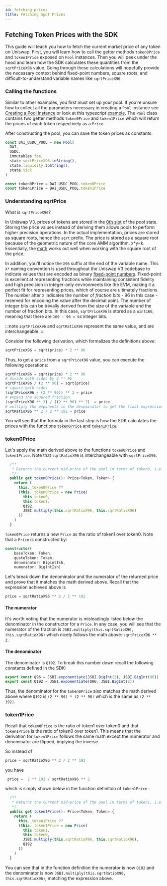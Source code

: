 ```yaml
---
id: fetching-prices
title: Fetching Spot Prices
---
```


## Fetching Token Prices with the SDK

This guide will teach you how to fetch the current market price of any token on Uniswap. First, you will learn how to call the getter methods `token0Price` and `token1Price` exposed on `Pool` instances. Then you will peek under the hood and learn how the SDK calculates these quantities from the `sqrtPriceX96` value. Going through these calculations will hopefully provide the necessary context behind fixed-point numbers, square roots, and difficult-to-understand variable names like `sqrtPriceX96`.

### Calling the functions

Similar to other examples, you first must set up your pool. If you’re unsure how to collect all the parameters necessary in creating a `Pool` instance see [Creating a Pool Instance](../guides/03-creating-a-pool.md) or look at this typescript [example](https://github.com/Uniswap/uniswap-docs/blob/main/examples/sdk/AddAndRemoveLiquidity.tsx). The `Pool` class contains two getter methods `token0Price` and `token1Price` which will return the prices of each token respectively as a `Price`.

After constructing the pool, you can save the token prices as constants:

```typescript
const DAI_USDC_POOL = new Pool(
  DAI,
  USDC,
  immutables.fee,
  state.sqrtPriceX96.toString(),
  state.liquidity.toString(),
  state.tick
)

const token0Price = DAI_USDC_POOL.token0Price
const token1Price = DAI_USDC_POOL.token1Price
```

### Understanding sqrtPrice

What is `sqrtPriceX96`?

In Uniswap V3, prices of tokens are stored in the [0th slot](../../../contracts/v3/reference/core/interfaces/pool/IUniswapV3PoolState#slot0) of the pool state. Storing the price values instead of deriving them allows pools to perform higher precision operations. In the actual implementation, prices are stored as square roots, hence the `sqrt` prefix. The price is stored as a square root because of the geometric nature of the core AMM algorithm, x\*y=k. Essentially, the [math](https://uniswap.org/whitepaper-v3.pdf) works out well when working with the square root of the price.

In addition, you'll notice the `X96` suffix at the end of the variable name. This `X*` naming convention is used throughout the Uniswap V3 codebase to indicate values that are encoded as binary [fixed-point numbers](https://en.wikipedia.org/wiki/Fixed-point_arithmetic). Fixed-point is excellent at representing fractions while maintaining consistent fidelity and high precision in integer-only environments like the EVM, making it a perfect fit for representing prices, which of course are ultimately fractions. The number after `X` indicates the number of _fraction bits_ - 96 in this case - reserved for encoding the value after the decimal point. The number of integer bits can be trivially derived from the size of the variable and the number of fraction bits. In this case, `sqrtPriceX96` is stored as a `uint160`, meaning that there are `160 - 96 = 64` integer bits.

:::note
`sqrtPriceX96` and `sqrtRatioX96` represent the same value, and are interchangeable.
:::

Consider the following derivation, which formalizes the definitions above:

```python
sqrtPriceX96 = sqrt(price) * 2 ** 96
```

Thus, to get a `price` from a `sqrtPriceX96` value, you can execute the following operations:

```python
sqrtPriceX96 = sqrt(price) * 2 ** 96
# divide both sides by 2 ** 96
sqrtPriceX96 / (2 ** 96) = sqrt(price)
# square both sides
(sqrtPriceX96 / (2 ** 96)) ** 2 = price
# expand the squared fraction
(sqrtPriceX96 ** 2) / ((2 ** 96) ** 2)  = price
# multiply the exponents in the denominator to get the final expression
sqrtRatioX96 ** 2 / 2 ** 192 = price
```

You will see that the formula in the last step is how the SDK calculates the prices with the functions [`token0Price`](#token0price) and [`token1Price`](#token1price).

### token0Price

Let's apply the math derived above to the functions `token0Price` and `token1Price`. Note that `sqrtRatioX96` is interchangeable with `sqrtPriceX96`.

```typescript
  /**
   * Returns the current mid-price of the pool in terms of token0, i.e. the ratio of token1 over token0
   */
  public get token0Price(): Price<Token, Token> {
    return (
      this._token0Price ??
      (this._token0Price = new Price(
        this.token0,
        this.token1,
        Q192,
        JSBI.multiply(this.sqrtRatioX96, this.sqrtRatioX96)
      ))
    )
  }
```

`token0Price` returns a new `Price` as the ratio of token1 over token0. Note that a `Price` is constructed by:

```typescript
constructor(
    baseToken: Token,
    quoteToken: Token,
    denominator: BigintIsh,
    numerator: BigintIsh)
```

Let's break down the denominator and the numerator of the returned price and prove that it matches the math derived above. Recall that the expression achieved above is

```python
price = sqrtRatioX96 ** 2 / 2 ** 192
```

#### The numerator

It's worth noting that the numerator is misleadingly listed _below_ the denominator in the constructor for a `Price`. In any case, you will see that the numerator of the fraction is `JSBI.multiply(this.sqrtRatioX96, this.sqrtRatioX96)` which nicely follows the math above: `sqrtPriceX96 ** 2`.

#### The denominator

The denominator is `Q192`. To break this number down recall the following constants defined in the SDK:

```typescript
export const Q96 = JSBI.exponentiate(JSBI.BigInt(2), JSBI.BigInt(96))
export const Q192 = JSBI.exponentiate(Q96, JSBI.BigInt(2))
```

Thus, the denominator for the `token0Price` also matches the math derived above where `Q192` is `(2 ** 96) * (2 ** 96)` which is the same as `(2 ** 192)`.

### token1Price

Recall that `token0Price` is the ratio of token1 over token0 and that `token1Price` is the ratio of token0 over token1. This means that the derivation for `token1Price` follows the same math except the numerator and denominator are flipped, implying the inverse.

So instead of

```python
price = sqrtRatioX96 ** 2 / 2 ** 192
```

you have

```python
 price =  2 ** 192 / sqrtRatioX96 ** 2
```

which is simply shown below in the function definition of `token1Price` :

```typescript
  /**
   * Returns the current mid-price of the pool in terms of token1, i.e. the ratio of token0 over token1
   */
  public get token1Price(): Price<Token, Token> {
    return (
      this._token1Price ??
      (this._token1Price = new Price(
        this.token1,
        this.token0,
        JSBI.multiply(this.sqrtRatioX96, this.sqrtRatioX96),
        Q192
      ))
    )
  }
```

You can see that in the function definition the numerator is now `Q192` and the denominator is now `JSBI.multiply(this.sqrtRatioX96, this.sqrtRatioX96)`, matching the expression above.

